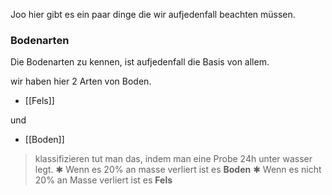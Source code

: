 Joo hier gibt es ein paar dinge die wir aufjedenfall beachten müssen.

### Bodenarten

Die Bodenarten zu kennen, ist aufjedenfall die Basis von allem.

wir haben hier 2 Arten von Boden.

- [[Fels]]

und

- [[Boden]]

>klassifizieren tut man das, indem man eine Probe 24h unter wasser legt.
>✱ Wenn es 20% an masse verliert ist es **Boden**
>✱ Wenn es nicht 20% an Masse verliert ist es **Fels**